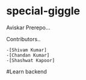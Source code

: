 # special-giggle
Aviskar Prerepo...



Contributors..

    -[Shivam Kumar]
    -[Chandan Kumar]
    -[Shashwat Kapoor]

#Learn backend
